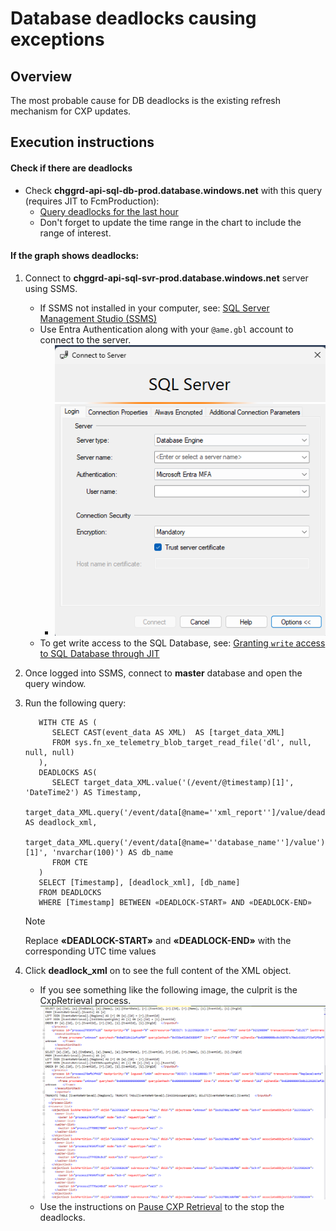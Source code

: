 ﻿# Database deadlocks causing exceptions

## Overview

The most probable cause for DB deadlocks is the existing refresh mechanism for CXP updates.

## Execution instructions

#### Check if there are deadlocks
- Check **chggrd-api-sql-db-prod.database.windows.net** with this query (requires JIT to FcmProduction):
  - [Query deadlocks for the last hour](https://portal.azure.com/#@MSAzureCloud.onmicrosoft.com/blade/Microsoft_Azure_MonitoringMetrics/Metrics.ReactView/Referer/MetricsExplorer/ResourceId/%2Fsubscriptions%2F8830ba56-a476-4d01-b6ac-d3ee790383dc%2FresourceGroups%2Fchggrd-api-prod-westus2%2Fproviders%2FMicrosoft.Sql%2Fservers%2Fchggrd-api-sql-svr-prod%2Fdatabases%2Fchggrd-api-sql-db-prod/TimeContext/%7B%22absolute%22%3A%7B%22startTime%22%3A%222021-11-23T00%3A00%3A00.000Z%22%2C%22endTime%22%3A%222021-11-26T00%3A00%3A00.000Z%22%7D%2C%22showUTCTime%22%3Atrue%2C%22grain%22%3A1%7D/ChartDefinition/%7B%22v2charts%22%3A%5B%7B%22metrics%22%3A%5B%7B%22resourceMetadata%22%3A%7B%22id%22%3A%22%2Fsubscriptions%2F8830ba56-a476-4d01-b6ac-d3ee790383dc%2FresourceGroups%2Fchggrd-api-prod-westus2%2Fproviders%2FMicrosoft.Sql%2Fservers%2Fchggrd-api-sql-svr-prod%2Fdatabases%2Fchggrd-api-sql-db-prod%22%7D%2C%22name%22%3A%22deadlock%22%2C%22aggregationType%22%3A1%2C%22namespace%22%3A%22microsoft.sql%2Fservers%2Fdatabases%22%2C%22metricVisualization%22%3A%7B%22displayName%22%3A%22Deadlocks%22%7D%7D%5D%2C%22title%22%3A%22Sum%20Deadlocks%20for%20chggrd-api-sql-db-prod%22%2C%22titleKind%22%3A1%2C%22visualization%22%3A%7B%22chartType%22%3A2%2C%22legendVisualization%22%3A%7B%22isVisible%22%3Atrue%2C%22position%22%3A2%2C%22hideSubtitle%22%3Afalse%7D%2C%22axisVisualization%22%3A%7B%22x%22%3A%7B%22isVisible%22%3Atrue%2C%22axisType%22%3A2%7D%2C%22y%22%3A%7B%22isVisible%22%3Atrue%2C%22axisType%22%3A1%7D%7D%7D%7D%5D%7D)
  - Don't forget to update the time range in the chart to include the range of interest.

#### If the graph shows deadlocks:
1. Connect to **chggrd-api-sql-svr-prod.database.windows.net** server using SSMS.
   - If SSMS not installed in your computer, see: [SQL Server Management Studio (SSMS)](https://learn.microsoft.com/en-us/sql/ssms/download-sql-server-management-studio-ssms)
   - Use Entra Authentication along with your `@ame.gbl` account to connect to the server.
      - ![ssms](media/SSMS_prod_server.png)
   - To get write access to the SQL Database, see: [Granting `write` access to SQL Database through JIT](JITAccessToSQLDatabase.md)

2. Once logged into SSMS, connect to **master** database and open the query window.
3. Run the following query:
   ``` 
      WITH CTE AS ( 
         SELECT CAST(event_data AS XML)  AS [target_data_XML]   
         FROM sys.fn_xe_telemetry_blob_target_read_file('dl', null, null, null)
      ),
      DEADLOCKS AS(
         SELECT target_data_XML.value('(/event/@timestamp)[1]', 'DateTime2') AS Timestamp,   
         target_data_XML.query('/event/data[@name=''xml_report'']/value/deadlock') AS deadlock_xml,   
         target_data_XML.query('/event/data[@name=''database_name'']/value').value('(/value)[1]', 'nvarchar(100)') AS db_name   
         FROM CTE
      )
      SELECT [Timestamp], [deadlock_xml], [db_name]
      FROM DEADLOCKS
      WHERE [Timestamp] BETWEEN «DEADLOCK-START» AND «DEADLOCK-END»
   ```

   > [!NOTE]
   > Replace **«DEADLOCK-START»** and **«DEADLOCK-END»** with the corresponding UTC time values

4. Click **deadlock_xml** on to see the full content of the XML object.
   - If you see something like the following image, the culprit is the CxpRetrieval process.
     ![deadlock_xml](media/database_deadlock.png)
   - Use the instructions on [Pause CXP Retrieval](PauseCXPRetrieval.md) to the stop the deadlocks. 
